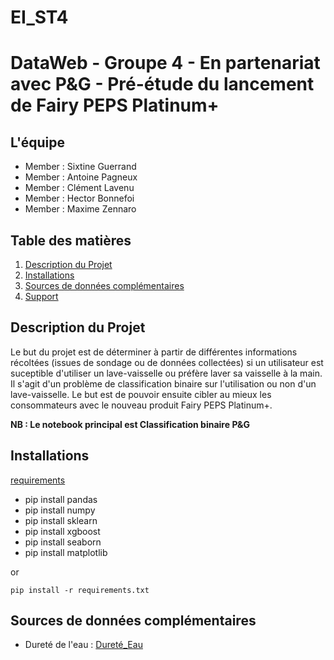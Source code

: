# EI_ST4
# DataWeb - Groupe 4 - En partenariat avec P&G - Pré-étude du lancement de Fairy PEPS Platinum+

## L'équipe
- Member : Sixtine Guerrand
- Member : Antoine Pagneux
- Member : Clément Lavenu
- Member : Hector Bonnefoi
- Member : Maxime Zennaro

## Table des matières
1. [Description du Projet](#description-du-projet)
2. [Installations](#installation)
3. [Sources de données complémentaires](#sources-de-donnees)
4. [Support](#support)

## Description du Projet

Le but du projet est de déterminer à partir de différentes informations récoltées (issues de sondage ou de données collectées) si un utilisateur est suceptible d'utiliser un lave-vaisselle ou préfère laver sa vaisselle à la main. 
Il s'agit d'un problème de classification binaire sur l'utilisation ou non d'un lave-vaisselle.
Le but est de pouvoir ensuite cibler au mieux les consommateurs avec le nouveau produit Fairy PEPS Platinum+.

**NB : Le notebook principal est Classification binaire P&G**


## Installations
[requirements](./requirements.txt)

- pip install pandas
- pip install numpy
- pip install sklearn
- pip install xgboost
- pip install seaborn
- pip install matplotlib

or 

`pip install -r requirements.txt`


## Sources de données complémentaires 
- Dureté de l'eau : [Dureté_Eau](https://avenuedeleau.com/news/connaitre-la-durete-de-leau-de-votre-departement)





   
